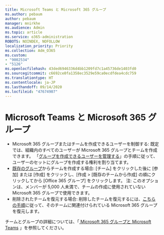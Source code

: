 ```yaml
---
title: Microsoft Teams と Microsoft 365 グループ
ms.author: pebaum
author: pebaum
manager: mnirkhe
ms.audience: Admin
ms.topic: article
ms.service: o365-administration
ROBOTS: NOINDEX, NOFOLLOW
localization_priority: Priority
ms.collection: Adm_O365
ms.custom:
- "9002534"
- "5126"
ms.openlocfilehash: 43ded6946336d4bb1209fd7c1a45736de1403fd0
ms.sourcegitcommit: c6692ce0fa1358ec3529e59ca0ecdfdea4cdc759
ms.translationtype: HT
ms.contentlocale: ja-JP
ms.lasthandoff: 09/14/2020
ms.locfileid: "47674907"
---
```

# <a name="microsoft-teams-and-microsoft-365-groups"></a>Microsoft Teams と Microsoft 365 グループ

- Microsoft 365 グループまたはチームを作成できるユーザーを制御する: 既定では、組織内のすべてのユーザーが Microsoft 365 グループとチームを作成できます。 「[グループを作成できるユーザーを管理する](https://support.office.com/article/4c46c8cb-17d0-44b5-9776-005fced8e618)」の手順に従って、ユーザーのセットにグループを作成する権利を割り当てます。
- [既存のグループ](https://support.microsoft.com/office/24ec428e-40d7-4a1a-ab87-29be7d145865)からチームを作成する場合:  [チーム] をクリックした後に [参加] または [作成] をクリックし、[作成 > [既存のチームから作成] の順にクリックしてから [Office 365 グループ] をクリックします。 注: このオプションは、メンバーが 5,000 人未満で、チームの作成に使用されていない Microsoft 365 グループで使用できます。
- 削除されたチームを復元する場合: 削除したチームを復元するには、[こちらの手順](https://docs.microsoft.com/microsoftteams/archive-or-delete-a-team#restore-a-deleted-team)に従って、そのチームに関連付けられている Microsoft 365 グループを復元します。

チームとグループの詳細については、「[ Microsoft 365 グループと Microsoft Teams](https://docs.microsoft.com/microsoftteams/office-365-groups) 」を参照してください。
